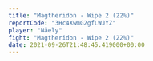 ```yaml
---
title: "Magtheridon - Wipe 2 (22%)"
reportCode: "3Hc4XwmG2gfLWJYZ"
player: "Näely"
fight: "Magtheridon - Wipe 2 (22%)"
date: 2021-09-26T21:48:45.419000+00:00
---
```

